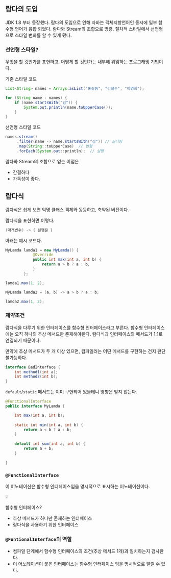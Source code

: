 ## 람다의 도입

JDK 1.8 부터 등장했다. 람다의 도입으로 인해 자바는 객체지향언어인 동시에 일부 함수형 언어가 융합 되었다. 람다와 Stream의 조합으로 명령, 절차적 스타일에서 선언형으로 스타일 변화를 할 수 있게 됐다.

### 선언형 스타일?

무엇을 할 것인가를 표현하고, 어떻게 할 것인가는 내부에 위임하는 프로그래밍 기법이다.

기존 스타일 코드

```java
List<String> names = Arrays.asList("홍길동", "김철수", "이영희");

for (String name : names) {
    if (name.startsWith("김")) {
        System.out.println(name.toUpperCase());
    }
}
```

선언형 스타일 코드

```java
names.stream()
     .filter(name -> name.startsWith("김")) // 필터링
     .map(String::toUpperCase)  // 변형
     .forEach(System.out::println);  // 실행
```

람다와 Stream의 조합으로 얻는 이점은

- 간결하다
- 가독성이 좋다.

## 람다식

람다식은 쉽게 보면 익명 클래스 객체와 동등하고, 축약된 버전이다.

람다식을 표현하면 이렇다.

```java
(매개변수) -> { 실행문 }
```

아래는 예시 코드다.

```java
MyLamda lamda1 = new MyLamda() {
            @Override
            public int max(int a, int b) {
                return a > b ? a : b;
            }
        };

lamda1.max(1, 2);

MyLamda lamda2 = (a, b) -> a > b ? a : b;

lamda2.max(1, 2);
```

### 제약조건

람다식을 다루기 위한 인터페이스를 함수형 인터페이스라고 부른다. 함수형 인터페이스에는 오직 하나의 추상 메서드만 존재해야한다. 람다식과 인터페이스의 메서드가 1:1로 연결되기 때문이다.

만약에 추상 메서드가 두 개 이상 있으면, 컴파일러는 어떤 메서드를 구현하는 건지 판단 불가능하다.

```java
interface BadInterface {
    int method1(int a);
    int method2(int b);
}
```

`default`/`static` 메서드는 이미 구현되어 있을테니 영향은 받지 않는다.

```java
@FunctionalInterface
public interface MyLamda {

    int max(int a, int b);
    
    static int min(int a, int b) {
        return a < b ? a : b;
    }
    
    default int sum(int a, int b) {
        return a + b;
    }
    
}
```

### `@FunctionalInterface`

이 어노테이션은 함수형 인터페이스임을 명시적으로 표시하는 어노테이션이다.

<aside> 💡

함수형 인터페이스?

- 추상 메서드가 하나만 존재하는 인터페이스
- 람다식을 사용하기 위한 인터페이스 </aside>

### `@FuntionalInterface`의 역할

- 컴파일 단계에서 함수형 인터페이스의 조건(추상 메서드 1개)과 일치하는지 검사한다.
- 이 어노테이션이 붙은 인터페이스는 함수형 인터페이스 임을 명시적으로 알릴 수 있다.